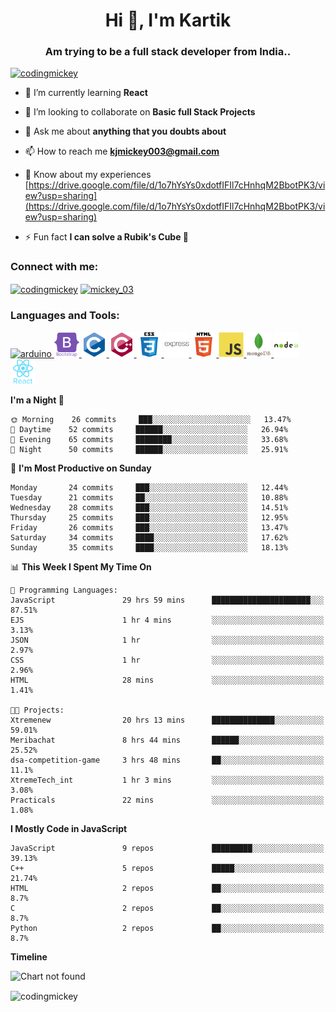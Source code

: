 

<!--
**codingmickey/codingmickey** is a ✨ _special_ ✨ repository because its `README.md` (this file) appears on your GitHub profile.

Here are some ideas to get you started:

- 🔭 I’m currently working on ...
- 🌱 I’m currently learning ...
- 👯 I’m looking to collaborate on ...
- 🤔 I’m looking for help with ...
- 💬 Ask me about ...
- 📫 How to reach me: ...
- 😄 Pronouns: ...
- ⚡ Fun fact: ...
-->
<h1 align="center">Hi 👋, I'm Kartik</h1>
<h3 align="center">Am trying to be a full stack developer from India..</h3>


<p align="left"> <a href="https://twitter.com/codingmickey" target="blank"><img src="https://img.shields.io/twitter/follow/codingmickey?logo=twitter&style=for-the-badge" alt="codingmickey" /></a> </p>

- 🌱 I’m currently learning **React**

- 👯 I’m looking to collaborate on **Basic full Stack Projects**

- 💬 Ask me about **anything that you doubts about**

- 📫 How to reach me **kjmickey003@gmail.com**

- 📄 Know about my experiences [https://drive.google.com/file/d/1o7hYsYs0xdotfIFIl7cHnhqM2BbotPK3/view?usp=sharing](https://drive.google.com/file/d/1o7hYsYs0xdotfIFIl7cHnhqM2BbotPK3/view?usp=sharing)

- ⚡ Fun fact **I can solve a Rubik's Cube 🎉**

<h3 align="left">Connect with me:</h3>
<p align="left">
<a href="https://twitter.com/codingmickey" target="blank"><img align="center" src="https://raw.githubusercontent.com/rahuldkjain/github-profile-readme-generator/master/src/images/icons/Social/twitter.svg" alt="codingmickey" height="30" width="40" /></a>
<a href="https://www.codechef.com/users/mickey_03" target="blank"><img align="center" src="https://cdn.jsdelivr.net/npm/simple-icons@3.1.0/icons/codechef.svg" alt="mickey_03" height="30" width="40" /></a>
</p>

<h3 align="left">Languages and Tools:</h3>
<p align="left"> <a href="https://www.arduino.cc/" target="_blank"> <img src="https://cdn.worldvectorlogo.com/logos/arduino-1.svg" alt="arduino" width="40" height="40"/> </a> <a href="https://getbootstrap.com" target="_blank"> <img src="https://raw.githubusercontent.com/devicons/devicon/master/icons/bootstrap/bootstrap-plain-wordmark.svg" alt="bootstrap" width="40" height="40"/> </a> <a href="https://www.cprogramming.com/" target="_blank"> <img src="https://raw.githubusercontent.com/devicons/devicon/master/icons/c/c-original.svg" alt="c" width="40" height="40"/> </a> <a href="https://www.w3schools.com/cpp/" target="_blank"> <img src="https://raw.githubusercontent.com/devicons/devicon/master/icons/cplusplus/cplusplus-original.svg" alt="cplusplus" width="40" height="40"/> </a> <a href="https://www.w3schools.com/css/" target="_blank"> <img src="https://raw.githubusercontent.com/devicons/devicon/master/icons/css3/css3-original-wordmark.svg" alt="css3" width="40" height="40"/> </a> <a href="https://expressjs.com" target="_blank"> <img src="https://raw.githubusercontent.com/devicons/devicon/master/icons/express/express-original-wordmark.svg" alt="express" width="40" height="40"/> </a> <a href="https://www.w3.org/html/" target="_blank"> <img src="https://raw.githubusercontent.com/devicons/devicon/master/icons/html5/html5-original-wordmark.svg" alt="html5" width="40" height="40"/> </a> <a href="https://developer.mozilla.org/en-US/docs/Web/JavaScript" target="_blank"> <img src="https://raw.githubusercontent.com/devicons/devicon/master/icons/javascript/javascript-original.svg" alt="javascript" width="40" height="40"/> </a> <a href="https://www.mongodb.com/" target="_blank"> <img src="https://raw.githubusercontent.com/devicons/devicon/master/icons/mongodb/mongodb-original-wordmark.svg" alt="mongodb" width="40" height="40"/> </a> <a href="https://nodejs.org" target="_blank"> <img src="https://raw.githubusercontent.com/devicons/devicon/master/icons/nodejs/nodejs-original-wordmark.svg" alt="nodejs" width="40" height="40"/> </a> <a href="https://reactjs.org/" target="_blank"> <img src="https://raw.githubusercontent.com/devicons/devicon/master/icons/react/react-original-wordmark.svg" alt="react" width="40" height="40"/> </a> </p>

<!--START_SECTION:waka-->
**I'm a Night 🦉** 

```text
🌞 Morning    26 commits     ███░░░░░░░░░░░░░░░░░░░░░░   13.47% 
🌆 Daytime    52 commits     ██████░░░░░░░░░░░░░░░░░░░   26.94% 
🌃 Evening    65 commits     ████████░░░░░░░░░░░░░░░░░   33.68% 
🌙 Night      50 commits     ██████░░░░░░░░░░░░░░░░░░░   25.91%

```
📅 **I'm Most Productive on Sunday** 

```text
Monday       24 commits     ███░░░░░░░░░░░░░░░░░░░░░░   12.44% 
Tuesday      21 commits     ██░░░░░░░░░░░░░░░░░░░░░░░   10.88% 
Wednesday    28 commits     ███░░░░░░░░░░░░░░░░░░░░░░   14.51% 
Thursday     25 commits     ███░░░░░░░░░░░░░░░░░░░░░░   12.95% 
Friday       26 commits     ███░░░░░░░░░░░░░░░░░░░░░░   13.47% 
Saturday     34 commits     ████░░░░░░░░░░░░░░░░░░░░░   17.62% 
Sunday       35 commits     ████░░░░░░░░░░░░░░░░░░░░░   18.13%

```


📊 **This Week I Spent My Time On** 

```text
💬 Programming Languages: 
JavaScript               29 hrs 59 mins      ██████████████████████░░░   87.51% 
EJS                      1 hr 4 mins         ░░░░░░░░░░░░░░░░░░░░░░░░░   3.13% 
JSON                     1 hr                ░░░░░░░░░░░░░░░░░░░░░░░░░   2.97% 
CSS                      1 hr                ░░░░░░░░░░░░░░░░░░░░░░░░░   2.96% 
HTML                     28 mins             ░░░░░░░░░░░░░░░░░░░░░░░░░   1.41%

🐱‍💻 Projects: 
Xtremenew                20 hrs 13 mins      ██████████████░░░░░░░░░░░   59.01% 
Meribachat               8 hrs 44 mins       ██████░░░░░░░░░░░░░░░░░░░   25.52% 
dsa-competition-game     3 hrs 48 mins       ██░░░░░░░░░░░░░░░░░░░░░░░   11.1% 
XtremeTech_int           1 hr 3 mins         ░░░░░░░░░░░░░░░░░░░░░░░░░   3.08% 
Practicals               22 mins             ░░░░░░░░░░░░░░░░░░░░░░░░░   1.08%

```

**I Mostly Code in JavaScript** 

```text
JavaScript               9 repos             █████████░░░░░░░░░░░░░░░░   39.13% 
C++                      5 repos             █████░░░░░░░░░░░░░░░░░░░░   21.74% 
HTML                     2 repos             ██░░░░░░░░░░░░░░░░░░░░░░░   8.7% 
C                        2 repos             ██░░░░░░░░░░░░░░░░░░░░░░░   8.7% 
Python                   2 repos             ██░░░░░░░░░░░░░░░░░░░░░░░   8.7%

```


**Timeline**

![Chart not found](https://raw.githubusercontent.com/codingmickey/codingmickey/main/charts/bar_graph.png) 


<!--END_SECTION:waka-->

<p><img align="center" src="https://github-readme-streak-stats.herokuapp.com/?user=codingmickey&" alt="codingmickey" /></p>
